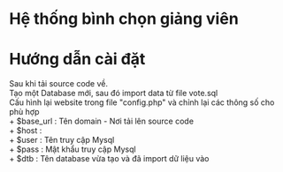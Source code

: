Hệ thống bình chọn giảng viên
================

Hướng dẫn cài đặt
================

Sau khi tải source code về. <br>
Tạo một Database mới, sau đó import data từ file vote.sql<br>
Cấu hình lại website trong file "config.php" và chỉnh lại các thông số cho phù hợp<br>
	+ $base_url : Tên domain  - Nơi tải lên source code<br>
	+ $host     : <br>
	+ $user     : Tên truy cập Mysql<br>
	+ $pass     : Mật khẩu truy cập Mysql<br>
	+ $dtb        : Tên database vừa tạo và đã import dữ liệu vào<br>